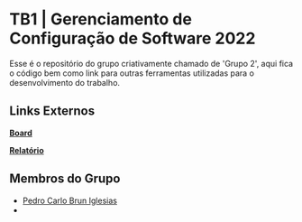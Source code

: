 # TB1 | Gerenciamento de Configuração de Software 2022

Esse é o repositório do grupo criativamente chamado de 'Grupo 2', aqui fica o código bem como link para outras ferramentas utilizadas para o desenvolvimento do trabalho.

## Links Externos

[**Board**](https://trello.com/b/VvIU7MiD/trabalho-gcs)

[**Relatório**](TBD)

## Membros do Grupo

- [Pedro Carlo Brun Iglesias](https://www.github.com/)
- 
